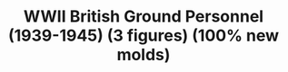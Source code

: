 ---
layout: product
title: "WWII British Ground Personnel (1939-1945) (3 figures) (100% new molds)"
price: "TBA" 
desc: "Maketa"
img_path: "/assets/img/ICM 32107.webp"
brand: "N/A"
available: false
special_offer: false
new: false
soon: false
cat: "010000"
subcat: "013600"
subsubcat: "0N/A"
sifra: "ICM 32107"
popular: false
---